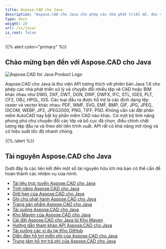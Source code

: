 ```yaml
---
title: Aspose.CAD cho Java
description: "Aspose.CAD cho Java cho phép các nhà phát triển mở, đọc và xử lý các định dạng tệp AutoCAD DWG, DXF, DWT và các định dạng tệp CAD và BIM khác, như: DGN, DWF, DWFX, IFC, STL, IGES, PLT, CF2, OBJ, HPGL, IGS."
type: docs
weight: 20
url: /vi/java/
is_root: false
---
```


{{% alert color="primary" %}}

## **Chào mừng bạn đến với Aspose.CAD cho Java**

![Aspose.CAD for Java Product Logo](/_assets/home_2.png)

Aspose.CAD cho Java là thư viện API tương thích với phiên bản Java 1.6 cho phép các nhà phát triển xử lý và chuyển đổi nhiều tệp vẽ CAD hoặc BIM khác nhau như DWG, DXF, DWT, DGN, DWF, DWFX, IFC, STL, IGES, PLT, CF2, OBJ, HPGL, IGS. Các loại đầu ra được hỗ trợ là các định dạng tệp raster và vector khác nhau: PDF, WMF, SVG, EMF, BMP, GIF, JPG, JPEG, DICOM, WEBP, JP2, JPEG2000, PNG, TIFF, PSD. Không cần cài đặt phần mềm AutoCAD hay bất kỳ phần mềm CAD nào khác.
Có một bộ tính năng phong phú như chuyển đổi các lớp và bố cục đã chọn, điều chỉnh chất lượng tệp đầu ra và theo dõi tiến trình xuất. API rất có khả năng mở rộng và có hiệu suất tốc độ nhanh chóng.

{{% /alert %}}

## **Tài nguyên Aspose.CAD cho Java**

Dưới đây là các liên kết đến một số tài nguyên hữu ích mà bạn có thể cần để hoàn thành các nhiệm vụ của mình.

- [Tài liệu trực tuyến Aspose.CAD cho Java](/vi/cad/java/)
- [Tính năng Aspose.CAD cho Java](/vi/cad/java/product-overview/#advanced-api-features)
- [Giới hạn của Aspose.CAD cho Java](/vi/cad/java/product-overview/#not-yet-supported)
- [Ghi chú phát hành Aspose.CAD cho Java](https://releases.aspose.com/cad/java/release-notes/)
- [Trang sản phẩm Aspose.CAD cho Java](https://products.aspose.com/cad/java/)
- [Tải xuống Aspose.CAD cho Java](https://releases.aspose.com/cad/java/)
- [Kho Maven của Aspose.CAD cho Java](https://releases.aspose.com/java/repo/com/aspose/aspose-cad/)
- [Cài đặt Aspose.CAD cho Java từ Kho Maven](/vi/cad/java/installation/)
- [Hướng dẫn tham khảo API Aspose.CAD cho Java](https://reference.aspose.com/cad/java)
- [Tải xuống các ví dụ tại Kho GitHub](https://github.com/aspose-cad/Aspose.CAD-for-Java)
- [Diễn đàn hỗ trợ miễn phí của Aspose.CAD cho Java](https://forum.aspose.com/c/cad/19)
- [Trung tâm hỗ trợ trả phí của Aspose.CAD cho Java](https://helpdesk.aspose.com/)
